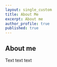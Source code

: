```yaml
---
layout: single_custom
title: About Me
excerpt: About me
author_profile: true
published: true
---
```


## About me

Text text text
